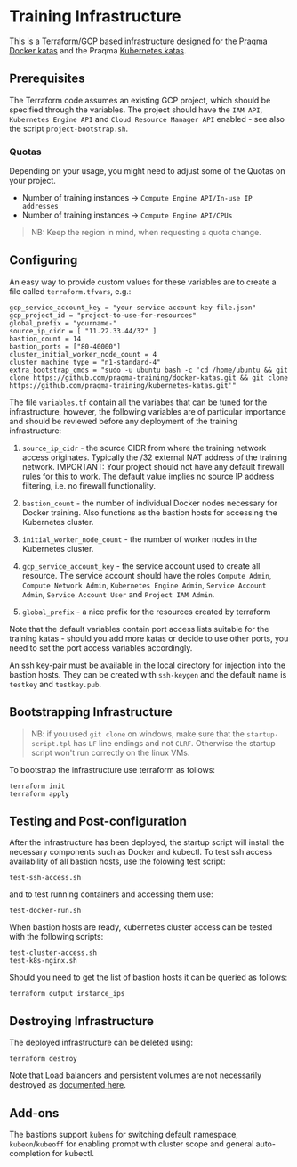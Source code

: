 # Training Infrastructure

This is a Terraform/GCP based infrastructure designed for the Praqma [Docker
katas](https://github.com/praqma-training/docker-katas) and the Praqma
[Kubernetes katas](https://github.com/praqma-training/kubernetes-katas/).

## Prerequisites

The Terraform code assumes an existing GCP project,
which should be specified through the variables.
The project should have the `IAM API`,
`Kubernetes Engine API` and `Cloud Resource Manager API` enabled -
see also the script `project-bootstrap.sh`.

### Quotas

Depending on your usage, you might need to adjust some of the Quotas on your project.

- Number of training instances -> `Compute Engine API/In-use IP addresses`
- Number of training instances -> `Compute Engine API/CPUs`

> NB: Keep the region in mind, when requesting a quota change.

## Configuring

An easy way to provide custom values for these variables are to create a file called `terraform.tfvars`, e.g.:

```
gcp_service_account_key = "your-service-account-key-file.json"
gcp_project_id = "project-to-use-for-resources"
global_prefix = "yourname-"
source_ip_cidr = [ "11.22.33.44/32" ]
bastion_count = 14
bastion_ports = ["80-40000"]
cluster_initial_worker_node_count = 4
cluster_machine_type = "n1-standard-4"
extra_bootstrap_cmds = "sudo -u ubuntu bash -c 'cd /home/ubuntu && git clone https://github.com/praqma-training/docker-katas.git && git clone https://github.com/praqma-training/kubernetes-katas.git'"
```

The file `variables.tf` contain all the variabes that can be tuned for the
infrastructure, however, the following variables are of particular importance
and should be reviewed before any deployment of the training infrastructure:

1. `source_ip_cidr` - the source CIDR from where the training network access
originates.  Typically the /32 external NAT address of the training network. IMPORTANT: Your project should not have any default firewall rules for this to work.  The default value implies no source IP address filtering, i.e. no firewall functionality.

2. `bastion_count` - the number of individual Docker nodes necessary for Docker training. Also functions as the bastion hosts for accessing the Kubernetes cluster.

3. `initial_worker_node_count` - the number of worker nodes in the Kubernetes cluster.

4. `gcp_service_account_key` - the service account used to create all resource. The service account should have the roles `Compute Admin`, `Compute Network Admin`, `Kubernetes Engine Admin`, `Service Account Admin`, `Service Account User` and `Project IAM Admin`.

5. `global_prefix` - a nice prefix for the resources created by terraform

Note that the default variables contain port access lists suitable for the
training katas - should you add more katas or decide to use other ports, you
need to set the port access variables accordingly.

An ssh key-pair must be available in the local directory for injection into the
bastion hosts. They can be created with `ssh-keygen` and the default name is
`testkey` and `testkey.pub`.

## Bootstrapping Infrastructure

> NB: if you used `git clone` on windows,
> make sure that the `startup-script.tpl` has `LF` line endings and not `CLRF`.
> Otherwise the startup script won't run correctly on the linux VMs.

To bootstrap the infrastructure use terraform as follows:

```
terraform init
terraform apply
```

## Testing and Post-configuration

After the infrastructure has been deployed, the startup script will install the
necessary components such as Docker and kubectl. To test ssh access availability
of all bastion hosts, use the folowing test script:

```
test-ssh-access.sh
```

and to test running containers and accessing them use:

```
test-docker-run.sh
```

When bastion hosts are ready, kubernetes cluster access can be tested with the
following scripts:

```
test-cluster-access.sh
test-k8s-nginx.sh
```

Should you need to get the list of bastion hosts it can be queried as follows:

```
terraform output instance_ips
```

## Destroying Infrastructure

The deployed infrastructure can be deleted using:

```
terraform destroy
```

Note that Load balancers and persistent volumes are not necessarily destroyed as [documented here](https://cloud.google.com/kubernetes-engine/docs/how-to/deleting-a-cluster).

## Add-ons

The bastions support `kubens` for switching default namespace, `kubeon`/`kubeoff` for enabling prompt with cluster scope and general auto-completion for kubectl.
